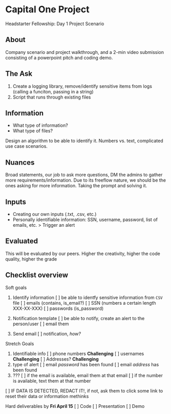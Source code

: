 # Capital One Project

Headstarter Fellowship: Day 1 Project Scenario

## About

Company scenario and project walkthrough, and a 2-min video submission consisting of a powerpoint pitch and coding demo.

## The Ask

1. Create a logging library, remove/identify sensitive items from logs (calling a funciton, passing in a string)
2. Script that runs through existing files

## Information

- What type of information?
- What type of files?

Design an algorithm to be able to identify it. Numbers vs. text, complicated use case scenarios.

## Nuances

Broad statements, our job to ask more questions, DM the admins to gather more requirements/information. Due to its freeflow nature, we should be the ones asking for more information. Taking the prompt and solving it. 

## Inputs

- Creating our own inputs (.txt, .csv, etc.)
- Personally identifiable information: SSN, username, password, list of emails, etc. > Trigger an alert

## Evaluated

This will be evaluated by our peers. Higher the creativity, higher the code quality, higher the grade

## Checklist overview

Soft goals

1. Identify information
[ ] be able to identfy sensitive information from `CSV` file
[ ] emails (contains, is_email?)
[ ] SSN (numbers a certain length XXX-XX-XXX)
[ ] passwords (is_password)

2. Notification template
[ ] be able to notify, create an alert to the person/user
[ ] email them

3. Send email
[ ] notification, *how?*
  
Stretch Goals

1. Identifiable info
[ ] phone numbers **Challenging**
[ ] usernames **Challenging**
[ ] Addresses? **Challenging**
2. type of alert
[ ] email *password* has been found
[ ] email *address* has been found
3. ???
[ ] if the email is available, email them at that email
[ ] if the number is available, text them at that number

[ ] IF DATA IS DETECTED, REDACT IT!, if not, ask them to click some link to reset their data or information methinks

Hard deliverables by **Fri April 15**
[ ] Code
[ ] Presentation
[ ] Demo
